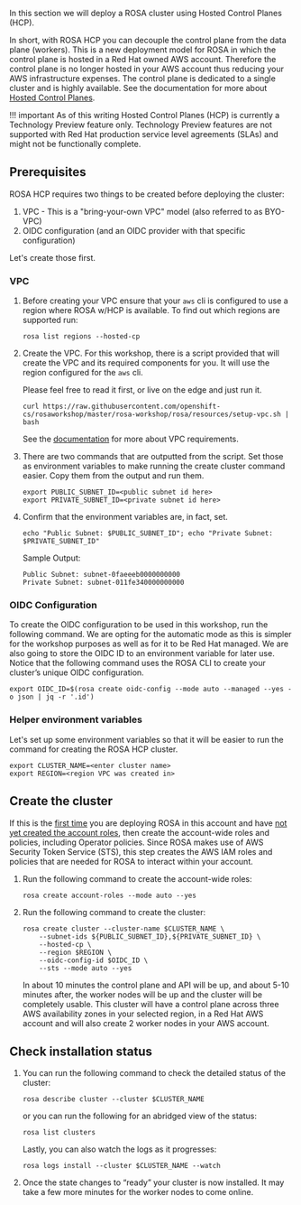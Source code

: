 In this section we will deploy a ROSA cluster using Hosted Control Planes (HCP).  

In short, with ROSA HCP you can decouple the control plane from the data plane (workers).  This is a new deployment model for ROSA in which the control plane is hosted in a Red Hat owned AWS account.  Therefore the control plane is no longer hosted in your AWS account thus reducing your AWS infrastructure expenses. The control plane is dedicated to a single cluster and is highly available. See the documentation for more about [Hosted Control Planes](https://docs.openshift.com/rosa/rosa_hcp/rosa-hcp-sts-creating-a-cluster-quickly.html).

!!! important
    As of this writing Hosted Control Planes (HCP) is currently a Technology Preview feature only. Technology Preview features are not supported with Red Hat production service level agreements (SLAs) and might not be functionally complete. 

## Prerequisites

ROSA HCP requires two things to be created before deploying the cluster:

1. VPC - This is a "bring-your-own VPC" model (also referred to as BYO-VPC)
1. OIDC configuration (and an OIDC provider with that specific configuration)

Let's create those first.

### VPC
1. Before creating your VPC ensure that your `aws` cli is configured to use a region where ROSA w/HCP is available.  To find out which regions are supported run:

    ```
    rosa list regions --hosted-cp
    ```
    
1. Create the VPC. For this workshop, there is a script provided that will create the VPC and its required components for you. It will use the region configured for the `aws` cli.

    Please feel free to read it first, or live on the edge and just run it.

    ```
    curl https://raw.githubusercontent.com/openshift-cs/rosaworkshop/master/rosa-workshop/rosa/resources/setup-vpc.sh | bash
    ```

    See the [documentation](https://docs.openshift.com/rosa/rosa_planning/rosa-sts-aws-prereqs.html#rosa-vpc_rosa-sts-aws-prereqs) for more about VPC requirements.

1. There are two commands that are outputted from the script. Set those as environment variables to make running the create cluster command easier. Copy them from the output and run them.

    ```
    export PUBLIC_SUBNET_ID=<public subnet id here>
    export PRIVATE_SUBNET_ID=<private subnet id here>
    ```

1. Confirm that the environment variables are, in fact, set.

    ```
    echo "Public Subnet: $PUBLIC_SUBNET_ID"; echo "Private Subnet: $PRIVATE_SUBNET_ID"
    ```

    Sample Output:
    ```
    Public Subnet: subnet-0faeeeb0000000000
    Private Subnet: subnet-011fe340000000000
    ```

### OIDC Configuration

To create the OIDC configuration to be used in this workshop, run the following command.  We are opting for the automatic mode as this is simpler for the workshop purposes as well as for it to be Red Hat managed. We are also going to store the OIDC ID to an environment variable for later use. Notice that the following command uses the ROSA CLI to create your cluster’s unique OIDC configuration.

```
export OIDC_ID=$(rosa create oidc-config --mode auto --managed --yes -o json | jq -r '.id')
```

### Helper environment variables

Let's set up some environment variables so that it will be easier to run the command for creating the ROSA HCP cluster.

```
export CLUSTER_NAME=<enter cluster name>
export REGION=<region VPC was created in>
```

## Create the cluster
If this is the <u>first time</u> you are deploying ROSA in this account and have <u>not yet created the account roles</u>, then create the account-wide roles and policies, including Operator policies. Since ROSA makes use of AWS Security Token Service (STS), this step creates the AWS IAM roles and policies that are needed for ROSA to interact within your account.

1. Run the following command to create the account-wide roles:

    ```
    rosa create account-roles --mode auto --yes
    ```

1. Run the following command to create the cluster:

    ```
    rosa create cluster --cluster-name $CLUSTER_NAME \
        --subnet-ids ${PUBLIC_SUBNET_ID},${PRIVATE_SUBNET_ID} \
        --hosted-cp \
        --region $REGION \
        --oidc-config-id $OIDC_ID \
        --sts --mode auto --yes
    ```

    In about 10 minutes the control plane and API will be up, and about 5-10 minutes after, the worker nodes will be up and the cluster will be completely usable. This cluster will have a control plane across three AWS availability zones in your selected region, in a Red Hat AWS account and will also create 2 worker nodes in your AWS account.  

## Check installation status
1. You can run the following command to check the detailed status of the cluster:

    ```
    rosa describe cluster --cluster $CLUSTER_NAME
    ```

    or you can run the following for an abridged view of the status:

    ```
    rosa list clusters
    ```

    Lastly, you can also watch the logs as it progresses:

    ```
    rosa logs install --cluster $CLUSTER_NAME --watch
    ```

1. Once the state changes to “ready” your cluster is now installed. It may take a few more minutes for the worker nodes to come online.